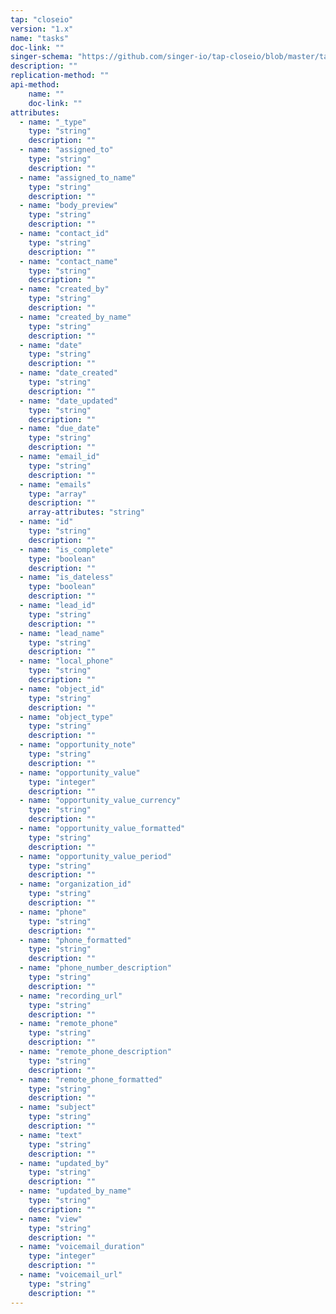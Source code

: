 ```yaml
---
tap: "closeio"
version: "1.x"
name: "tasks"
doc-link: ""
singer-schema: "https://github.com/singer-io/tap-closeio/blob/master/tap_closeio/schemas/tasks.json"
description: ""
replication-method: ""
api-method:
    name: ""
    doc-link: ""
attributes:
  - name: "_type"
    type: "string"
    description: ""
  - name: "assigned_to"
    type: "string"
    description: ""
  - name: "assigned_to_name"
    type: "string"
    description: ""
  - name: "body_preview"
    type: "string"
    description: ""
  - name: "contact_id"
    type: "string"
    description: ""
  - name: "contact_name"
    type: "string"
    description: ""
  - name: "created_by"
    type: "string"
    description: ""
  - name: "created_by_name"
    type: "string"
    description: ""
  - name: "date"
    type: "string"
    description: ""
  - name: "date_created"
    type: "string"
    description: ""
  - name: "date_updated"
    type: "string"
    description: ""
  - name: "due_date"
    type: "string"
    description: ""
  - name: "email_id"
    type: "string"
    description: ""
  - name: "emails"
    type: "array"
    description: ""
    array-attributes: "string"
  - name: "id"
    type: "string"
    description: ""
  - name: "is_complete"
    type: "boolean"
    description: ""
  - name: "is_dateless"
    type: "boolean"
    description: ""
  - name: "lead_id"
    type: "string"
    description: ""
  - name: "lead_name"
    type: "string"
    description: ""
  - name: "local_phone"
    type: "string"
    description: ""
  - name: "object_id"
    type: "string"
    description: ""
  - name: "object_type"
    type: "string"
    description: ""
  - name: "opportunity_note"
    type: "string"
    description: ""
  - name: "opportunity_value"
    type: "integer"
    description: ""
  - name: "opportunity_value_currency"
    type: "string"
    description: ""
  - name: "opportunity_value_formatted"
    type: "string"
    description: ""
  - name: "opportunity_value_period"
    type: "string"
    description: ""
  - name: "organization_id"
    type: "string"
    description: ""
  - name: "phone"
    type: "string"
    description: ""
  - name: "phone_formatted"
    type: "string"
    description: ""
  - name: "phone_number_description"
    type: "string"
    description: ""
  - name: "recording_url"
    type: "string"
    description: ""
  - name: "remote_phone"
    type: "string"
    description: ""
  - name: "remote_phone_description"
    type: "string"
    description: ""
  - name: "remote_phone_formatted"
    type: "string"
    description: ""
  - name: "subject"
    type: "string"
    description: ""
  - name: "text"
    type: "string"
    description: ""
  - name: "updated_by"
    type: "string"
    description: ""
  - name: "updated_by_name"
    type: "string"
    description: ""
  - name: "view"
    type: "string"
    description: ""
  - name: "voicemail_duration"
    type: "integer"
    description: ""
  - name: "voicemail_url"
    type: "string"
    description: ""
---
```

